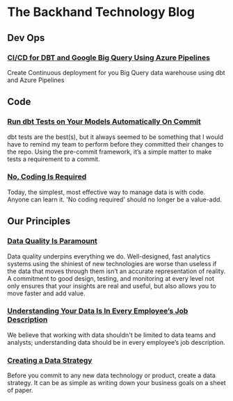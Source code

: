 # The Backhand Technology Blog


## Dev Ops
<h3><a href="http://analysis.backhand.tech/Dev-Ops/ci-cd-for-dbt-big-query-on-azure">CI/CD for DBT and Google Big Query Using Azure Pipelines</a></h3>Create Continuous deployment for you Big Query data warehouse using dbt and Azure Pipelines

## Code

<h3><a href="http://analysis.backhand.tech/Code/run-dbt-tests-on-commit.html">Run dbt Tests on Your Models Automatically On Commit</a></h3>
dbt tests are the best(s), but it always seemed to be something that I would have to remind my team to perform before they committed their changes to the repo.  Using the pre-commit framework, it’s a simple matter to make tests a requirement to a commit.
<h3><a href="http://analysis.backhand.tech/Code/no-coding-is-required.html">No, Coding Is Required</a></h3>
Today, the simplest, most effective way to manage data is with code. Anyone can learn it. 'No coding required' should no longer be a value-add.

## Our Principles

<h3><a href="http://analysis.backhand.tech/Principles/data_quality.html">Data Quality Is Paramount</a></h3>
Data quality underpins everything we do. Well-designed, fast analytics systems using the shiniest of new technologies are worse than useless if the data that moves through them isn’t an accurate representation of reality. A commitment to good design, testing, and monitoring at every level not only ensures that your insights are real and useful, but also allows you to move faster and add value.
<h3><a href="http://analysis.backhand.tech/Principles/understanding_your_data_is_in_every_employees_job_description.html">Understanding Your Data Is In Every Employee’s Job Description</a></h3>
We believe that working with data shouldn't be limited to data teams and analysts; understanding data should be in every employee’s job description.
<h3><a href="http://analysis.backhand.tech/Principles/creating-a-data-strategy.html">Creating a Data Strategy</a></h3>
Before you commit to any new data technology or product, create a data strategy. It can be as simple as writing down your business goals on a sheet of paper.







